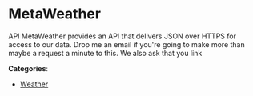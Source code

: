 # MetaWeather


API MetaWeather provides an API that delivers JSON over HTTPS for access to our data.  Drop me an email if you're going to make more than maybe a request a minute to this. We also ask that you link



**Categories**:

- [Weather](https://github.com/apis-list/apis-list#weather)



